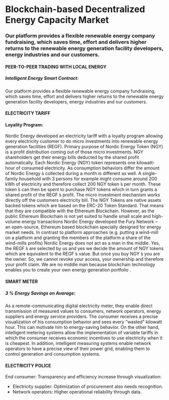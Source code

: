 # Blockchain-based Decentralized Energy Capacity Market

### Our platform provides a flexible renewable energy company fundraising, which saves time, effort and delivers higher returns to the renewable energy generation facility developers, energy industries and our customers.


#### PEER-TO-PEER TRADING WITH LOCAL ENERGY

##### Intelligent Energy Smart Contract:

Our platform provides a flexible renewable energy company fundraising, which saves time, effort and delivers higher returns to the renewable energy generation facility developers, energy industries and our customers.


#### ELECTRICITY TARIFF

#### Loyality Program: 

Nordic Energy developed an electricity tariff with a loyalty program allowing every electricity customer to do micro investments into renewable energy generation facilities (REGF). Primary purpose of Nordic Energy Token (NGY) is a profit distribution coming out of those micro investments. NGY shareholders get their energy bills deducted by the shared profit automatically.  Each Nordic Energy (NGY) token represents one kilowatt-hour of consumed electricity. As consumption behaviors differ the amount of Nordic Energy ́s collected during a month is different as well. A single-family household with 3 persons for example might consume around 200 kWh of electricity and therefore collect 200 NGY token ́s per month. These token ́s can then be spent to purchase NGY tokens which in turn grants a shared profit of the REGF ́s profit. The micro investment mechanism works directly off the customers electricity bill. The NGY Tokens are native assets backed tokens which are based on the ERC-20 Token Standard. That means that they are compatible with the Ethereum Blockchain. However, as the public Ethereum Blockchain is not yet suited to handle small scale and high-volume energy transactions Nordic Energy developed the Fury Network – an open-source, Ethereum based blockchain specially designed for energy market needs. 
In contrast to platform approaches (e.g. putting a wind-mill on a platform and granting the members of the platform a share of the wind-mills profits) Nordic Energy does not act as a man in the middle. Yes, the REGF ́s are selected by us and yes we decide the amount of NGY tokens which are equivalent to the REGF ́s value. But once you buy NGY ́s you are the owner. So, we cannot revoke your access, your ownership and therefore your profit claim. We are no middle man because blockchain technology enables you to create your own energy generation portfolio .

#### SMART METER

##### 3 % Energy Savings on Avarage:

As a remote-communicating digital electricity meter, they enable direct transmission of measured values to consumers, network operators,
energy suppliers and energy service providers. The consumer receives a precise visualization of his consumption behavior and sees every
"wasted" kilowatt hour. This can motivate him to energy-saving behavior. On the other hand, intelligent metering systems allow the
implementation of variable tariffs in which the consumer receives economic incentives to use electricity when it is cheapest. In addition,
intelligent measuring systems enable network operators to have a precise view of their power grid, enabling them to control generation and
consumption systems.


#### ELECTRICITY POLICE

End consumer: Transparency and efficiency increase through visualization:

- Electricity supplier: Optimization of procurement also needs recognition.
- Network operators: Higher operational reliability through data.
